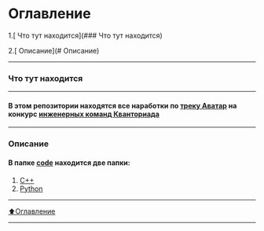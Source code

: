 # Оглавление
1.[ Что тут находится](### Что тут находится)

2.[ Описание](# Описание)  
___
### Что тут находится
___
#### В этом репозитории находятся все наработки по [треку Аватар](https://drive.google.com/file/d/1Xk9JmI-iwXZuBaBrTYuzEtRVRUpCh7AM/view?usp=sharing) на конкурс [инженерных команд Кванториада ](http://kvantoriada.online/)

___
### Описание
#### В папке [code](https://github.com/IMakeKolxoz/kvantoriada/tree/main/code) находится две папки:
1) [C++](https://github.com/IMakeKolxoz/kvantoriada/tree/main/code/с++)
2) [Python](https://github.com/IMakeKolxoz/kvantoriada/tree/main/code/python)
___

[⬆️Оглавление](#Оглавление)
___